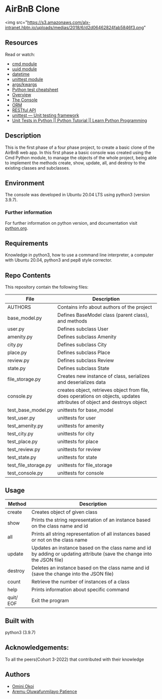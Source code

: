 # AirBnB Clone

<img src="https://s3.amazonaws.com/alx-intranet.hbtn.io/uploads/medias/2018/6/d2d06462824fab5846f3.png"

## Resources
Read or watch:

* [cmd module](https://docs.python.org/3.8/library/cmd.html)
* [uuid module](https://docs.python.org/3.8/library/uuid.html)
* [datetime](https://docs.python.org/3.8/library/datetime.html)
* [unittest module](https://docs.python.org/3.8/library/unittest.html#module-unittest)
* [args/kwargs](https://yasoob.me/2013/08/04/args-and-kwargs-in-python-explained/)
* [Python test cheatsheet](https://www.pythonsheets.com/notes/python-tests.html)
* [Overview](https://www.youtube.com/watch?v=QTwmCB_AWqI)
* [The Console](https://www.youtube.com/watch?v=jeJwRB33YNg&feature=youtu.be)
* [ORM](https://www.youtube.com/watch?v=ZwCD8cNZk9U)
* [RESTful API](https://www.youtube.com/watch?v=LrQhULlFJdU)
* [unittest — Unit testing framework](https://docs.python.org/3.4/library/unittest.html#module-unittest)
* [Unit Tests in Python || Python Tutorial || Learn Python Programming](https://www.youtube.com/watch?v=1Lfv5tUGsn8)


## Description
This is the first phase of a four phase project, to create a basic clone of the AirBnB web app. In this first phase a basic console was created using the Cmd Python module, to manage the objects of the whole project, being able to implement the methods create, show, update, all, and destroy to the existing classes and subclasses.


## Environment
The console was developed in Ubuntu 20.04 LTS using python3 (version 3.9.7).

### Further information
For further information on python version, and documentation visit [python.org](https://www.python.org/).

## Requirements
Knowledge in python3, how to use a command line interpreter, a computer with Ubuntu 20.04, python3 and pep8 style corrector.

## Repo Contents
This repository contain the following files:

|   **File**   |   **Description**   |
| -------------- | --------------------- |
|AUTHORS | Contains info about authors of the project |
|base_model.py| Defines BaseModel class (parent class), and methods |
|user.py| Defines subclass User |
|amenity.py| Defines subclass Amenity |
|city.py| Defines subclass City |
|place.py| Defines subclass Place |
|review.py | Defines subclass Review |
|state.py | Defines subclass State |
|file_storage.py | Creates new instance of class, serializes and deserializes data |
|console.py | creates object, retrieves object from file, does operations on objects, updates attributes of object and destroys object |
|test_base_model.py | unittests for base_model |
|test_user.py | unittests for user |
|test_amenity.py | unittests for amenity |
|test_city.py | unittests for city |
|test_place.py | unittests for place |
|test_review.py | unittests for review |
|test_state.py | unittests for state |
|test_file_storage.py | unittests for file_storage |
|test_console.py | unittests for console |

## Usage

|   **Method**   |   **Description**   |
| -------------- | --------------------- |
|create | Creates object of given class |
|show | Prints the string representation of an instance based on the class name and id |
|all | Prints all string representation of all instances based or not on the class name |
|update | Updates an instance based on the class name and id by adding or updating attribute (save the change into the JSON file) |
|destroy| Deletes an instance based on the class name and id (save the change into the JSON file) |
|count| Retrieve the number of instances of a class |
|help| Prints information about specific command |
|quit/ EOF| Exit the program |



## Built with
python3 (3.9.7)

## Acknowledgements:
To all the peers(Cohort 3-2022) that contributed with their knowledge

## Authors
* [Omini Okoi](https://twitter.com/pridemyhero)
* [Aremu Oluwafunmilayo Patience](https://github.com/omience)

